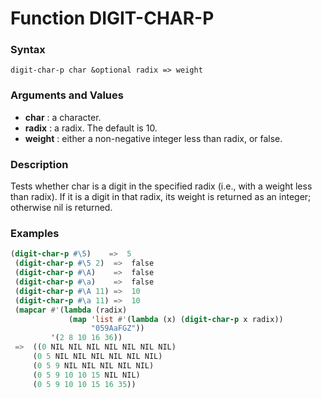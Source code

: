 <!-- Generated on 05/10/2020 by https://github.com/anto2oo/clhs-evolved -->

# Function DIGIT-CHAR-P

### Syntax
`digit-char-p char &optional radix => weight`  


### Arguments and Values
- **char** : a character.   
- **radix** : a radix. The default is 10.   
- **weight** : either a non-negative integer less than radix, or false.   


### Description
Tests whether char is a digit in the specified radix (i.e., with a weight less than radix). If it is a digit in that radix, its weight is returned as an integer; otherwise nil is returned.



### Examples
```lisp 
(digit-char-p #\5)    =>  5
 (digit-char-p #\5 2)  =>  false
 (digit-char-p #\A)    =>  false
 (digit-char-p #\a)    =>  false
 (digit-char-p #\A 11) =>  10
 (digit-char-p #\a 11) =>  10
 (mapcar #'(lambda (radix) 
             (map 'list #'(lambda (x) (digit-char-p x radix)) 
                  "059AaFGZ"))
         '(2 8 10 16 36))
 =>  ((0 NIL NIL NIL NIL NIL NIL NIL)
     (0 5 NIL NIL NIL NIL NIL NIL)
     (0 5 9 NIL NIL NIL NIL NIL)
     (0 5 9 10 10 15 NIL NIL)
     (0 5 9 10 10 15 16 35))
```
